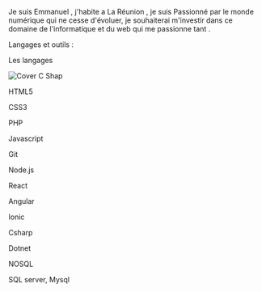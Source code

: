 Je suis Emmanuel , j'habite a La Réunion , je suis Passionné par le monde numérique qui ne cesse d'évoluer, je souhaiterai m'investir dans ce domaine de l'informatique et du web qui me passionne tant .

Langages et outils :

Les langages 

![Cover](https://github.com/Noel974/Noel974/img/csharp.jpg) C Shap


HTML5

CSS3

PHP 

Javascript

Git

Node.js

React 

Angular

Ionic

Csharp
 
Dotnet

NOSQL

SQL server, Mysql 



